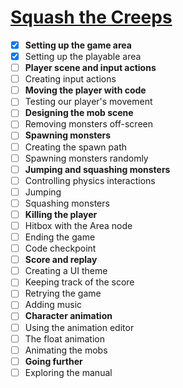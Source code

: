 # [Squash the Creeps](https://docs.godotengine.org/en/stable/getting_started/first_3d_game/index.html)

- [x] **Setting up the game area**
- [x] Setting up the playable area
- [ ] **Player scene and input actions**
- [ ] Creating input actions
- [ ] **Moving the player with code**
- [ ] Testing our player's movement
- [ ] **Designing the mob scene**
- [ ] Removing monsters off-screen
- [ ] **Spawning monsters**
- [ ] Creating the spawn path
- [ ] Spawning monsters randomly
- [ ] **Jumping and squashing monsters**
- [ ] Controlling physics interactions
- [ ] Jumping
- [ ] Squashing monsters
- [ ] **Killing the player**
- [ ] Hitbox with the Area node
- [ ] Ending the game
- [ ] Code checkpoint
- [ ] **Score and replay**
- [ ] Creating a UI theme
- [ ] Keeping track of the score
- [ ] Retrying the game
- [ ] Adding music
- [ ] **Character animation**
- [ ] Using the animation editor
- [ ] The float animation
- [ ] Animating the mobs
- [ ] **Going further**
- [ ] Exploring the manual
